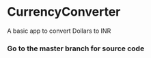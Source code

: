 # CurrencyConverter
A basic app to convert Dollars to INR
<br>

### Go to the master branch for source code
